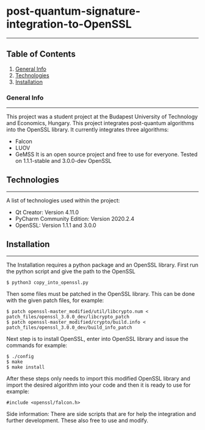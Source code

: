 # post-quantum-signature-integration-to-OpenSSL
***
## Table of Contents
1. [General Info](#general-info)
2. [Technologies](#technologies)
3. [Installation](#installation)
### General Info
***
This project was a student project at the Budapest University of Technology and Economics, Hungary. This project integrates post-quantum algorithms into the OpenSSL library. It currently integrates three algorithms:
* Falcon
* LUOV
* GeMSS
It is an open source project and free to use for everyone. Tested on 1.1.1-stable and 3.0.0-dev OpenSSL

## Technologies
***
A list of technologies used within the project:
* Qt Creator: Version 4.11.0
* PyCharm Community Edition: Version  2020.2.4
* OpenSSL: Version 1.1.1 and 3.0.0
## Installation
***
The Installation requires a python package and an OpenSSL library. First run the python script and give the path to the OpenSSL
```
$ python3 copy_into_openssl.py
```
Then some files must be patched in the OpenSSL library. This can be done with the given patch files, for example:
```
$ patch openssl-master_modified/util/libcrypto.num < patch_files/openssl_3.0.0_dev/libcrypto_patch
$ patch openssl-master_modified/crypto/build.info < patch_files/openssl_3.0.0_dev/build_info_patch
```
Next step is to install OpenSSL, enter into OpenSSL library and issue the commands for example:
```
$ ./config
$ make
$ make install
```
After these steps only needs to import this modified OpenSSL library and import the desired algorithm into your code and then it is ready to use for example:
```
#include <openssl/falcon.h>
```
Side information: There are side scripts that are for help the integration and further development. These also free to use and modify.
